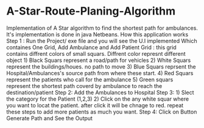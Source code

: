 # A-Star-Route-Planing-Algorithm
Implementation of A Star algorithm to find the shortest path for ambulances. It's implementation is done in java Netbeans. 
How this application works
Step 1 :
        Run the Project/ exe file and you will see the U.I implemented Which containes One Grid, Add Ambulance and Add Patient
        Grid : this grid contains diffrent colors of small squars. Diffrent color represnt different object 
               1) Black Squars represent a road/path for vehicles
               2) White Squars represent the buildings/houes. no path to move
               3) Blue Squars reprsent the Hospital/Ambulances's source path from where these start.
               4) Red Squars represent the patients who call for the ambulance
               5) Green squars represent the shortest path coverd by ambulance to reach the destination/patient
Step 2: 
        Add the Ambulances to Hospital 
Step 3:
        1) Slect the category for the Patient (1,2,3)
        2) Click on the any white squar where you want to locat the patient. after click it will be chnage to red.
        repeat these steps to add more patients as much you want. 
Step 4:
       Click on Button Generate Path and See the Output
